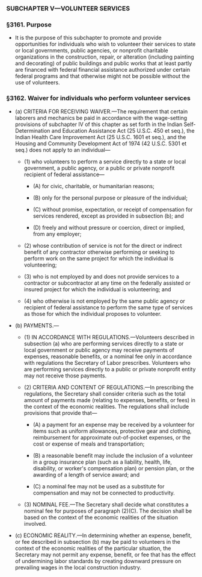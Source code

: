 ### SUBCHAPTER V—VOLUNTEER SERVICES

### §3161. Purpose
* It is the purpose of this subchapter to promote and provide opportunities for individuals who wish to volunteer their services to state or local governments, public agencies, or nonprofit charitable organizations in the construction, repair, or alteration (including painting and decorating) of public buildings and public works that at least partly are financed with federal financial assistance authorized under certain federal programs and that otherwise might not be possible without the use of volunteers.

### §3162. Waiver for individuals who perform volunteer services
* (a) CRITERIA FOR RECEIVING WAIVER.—The requirement that certain laborers and mechanics be paid in accordance with the wage-setting provisions of subchapter IV of this chapter as set forth in the Indian Self-Determination and Education Assistance Act (25 U.S.C. 450 et seq.), the Indian Health Care Improvement Act (25 U.S.C. 1601 et seq.), and the Housing and Community Development Act of 1974 (42 U.S.C. 5301 et seq.) does not apply to an individual—

  * (1) who volunteers to perform a service directly to a state or local government, a public agency, or a public or private nonprofit recipient of federal assistance—

    * (A) for civic, charitable, or humanitarian reasons;

    * (B) only for the personal purpose or pleasure of the individual;

    * (C) without promise, expectation, or receipt of compensation for services rendered, except as provided in subsection (b); and

    * (D) freely and without pressure or coercion, direct or implied, from any employer;


  * (2) whose contribution of service is not for the direct or indirect benefit of any contractor otherwise performing or seeking to perform work on the same project for which the individual is volunteering;

  * (3) who is not employed by and does not provide services to a contractor or subcontractor at any time on the federally assisted or insured project for which the individual is volunteering; and

  * (4) who otherwise is not employed by the same public agency or recipient of federal assistance to perform the same type of services as those for which the individual proposes to volunteer.


* (b) PAYMENTS.—

  * (1) IN ACCORDANCE WITH REGULATIONS.—Volunteers described in subsection (a) who are performing services directly to a state or local government or public agency may receive payments of expenses, reasonable benefits, or a nominal fee only in accordance with regulations the Secretary of Labor prescribes. Volunteers who are performing services directly to a public or private nonprofit entity may not receive those payments.

  * (2) CRITERIA AND CONTENT OF REGULATIONS.—In prescribing the regulations, the Secretary shall consider criteria such as the total amount of payments made (relating to expenses, benefits, or fees) in the context of the economic realities. The regulations shall include provisions that provide that—

    * (A) a payment for an expense may be received by a volunteer for items such as uniform allowances, protective gear and clothing, reimbursement for approximate out-of-pocket expenses, or the cost or expense of meals and transportation;

    * (B) a reasonable benefit may include the inclusion of a volunteer in a group insurance plan (such as a liability, health, life, disability, or worker's compensation plan) or pension plan, or the awarding of a length of service award; and

    * (C) a nominal fee may not be used as a substitute for compensation and may not be connected to productivity.


  * (3) NOMINAL FEE.—The Secretary shall decide what constitutes a nominal fee for purposes of paragraph (2)(C). The decision shall be based on the context of the economic realities of the situation involved.


* (c) ECONOMIC REALITY.—In determining whether an expense, benefit, or fee described in subsection (b) may be paid to volunteers in the context of the economic realities of the particular situation, the Secretary may not permit any expense, benefit, or fee that has the effect of undermining labor standards by creating downward pressure on prevailing wages in the local construction industry.